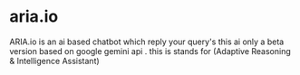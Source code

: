 # aria.io
ARIA.io is an ai based  chatbot which reply your query's this ai only a beta version based on google gemini api . this is stands for (Adaptive Reasoning &amp; Intelligence Assistant)
